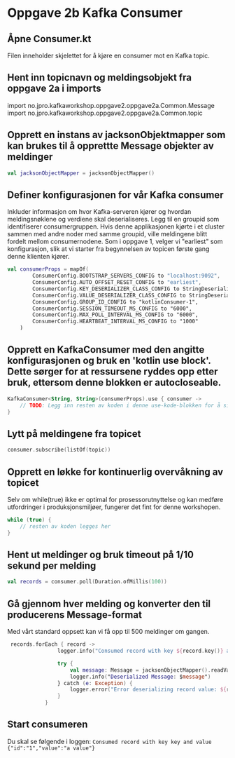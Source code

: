 # Oppgave 2b Kafka Consumer

## Åpne Consumer.kt
Filen inneholder skjelettet for å kjøre en consumer mot en Kafka topic.

## Hent inn topicnavn og meldingsobjekt fra oppgave 2a i imports
import no.jpro.kafkaworkshop.oppgave2.oppgave2a.Common.Message
import no.jpro.kafkaworkshop.oppgave2.oppgave2a.Common.topic

## Opprett en instans av jacksonObjektmapper som kan brukes til å opprettte Message objekter av meldinger
```kotlin
val jacksonObjectMapper = jacksonObjectMapper()
```

## Definer konfigurasjonen for vår Kafka consumer
Inkluder informasjon om hvor Kafka-serveren kjører og hvordan meldingsnøklene og verdiene skal deserialiseres.
Legg til en groupid som identifiserer consumergruppen. Hvis denne applikasjonen kjørte i et cluster sammen med andre noder med samme groupid, ville meldingene blitt fordelt mellom consumernodene.
Som i oppgave 1, velger vi "earliest" som konfigurasjon, slik at vi starter fra begynnelsen av topicen første gang denne klienten kjører.
```kotlin
val consumerProps = mapOf(
        ConsumerConfig.BOOTSTRAP_SERVERS_CONFIG to "localhost:9092",
        ConsumerConfig.AUTO_OFFSET_RESET_CONFIG to "earliest",
        ConsumerConfig.KEY_DESERIALIZER_CLASS_CONFIG to StringDeserializer::class.java.name,
        ConsumerConfig.VALUE_DESERIALIZER_CLASS_CONFIG to StringDeserializer::class.java.name, // Note: Changed this from StringSerializer to StringDeserializer
        ConsumerConfig.GROUP_ID_CONFIG to "kotlinConsumer-1",
        ConsumerConfig.SESSION_TIMEOUT_MS_CONFIG to "6000",
        ConsumerConfig.MAX_POLL_INTERVAL_MS_CONFIG to "6000",
        ConsumerConfig.HEARTBEAT_INTERVAL_MS_CONFIG to "1000"
    )
```

## Opprett en KafkaConsumer med den angitte konfigurasjonen og bruk en 'kotlin use block'. Dette sørger for at ressursene ryddes opp etter bruk, ettersom denne blokken er autocloseable.
```kotlin
KafkaConsumer<String, String>(consumerProps).use { consumer ->
    // TODO: Legg inn resten av koden i denne use-kode-blokken for å sikre at ressurser lukkes automatisk
}
```

## Lytt på meldingene fra topicet
```kotlin
consumer.subscribe(listOf(topic))
```

## Opprett en løkke for kontinuerlig overvåkning av topicet
Selv om while(true) ikke er optimal for prosessorutnyttelse og kan medføre utfordringer i produksjonsmiljøer, fungerer det fint for denne workshopen.
```kotlin
while (true) {
    // resten av koden legges her
}
```

## Hent ut meldinger og bruk timeout på 1/10 sekund per melding
```kotlin
val records = consumer.poll(Duration.ofMillis(100))
```


## Gå gjennom hver melding og konverter den til producerens Message-format
Med vårt standard oppsett kan vi få opp til 500 meldinger om gangen.
```kotlin
 records.forEach { record ->
                logger.info("Consumed record with key ${record.key()} and value ${record.value()}")

                try {
                    val message: Message = jacksonObjectMapper().readValue(record.value(), Message::class.java)
                    logger.info("Deserialized Message: $message")
                } catch (e: Exception) {
                    logger.error("Error deserializing record value: ${record.value()}", e)
                }
            }
```

## Start consumeren
Du skal se følgende i loggen:
```Consumed record with key key and value {"id":"1","value":"a value"}```
    

